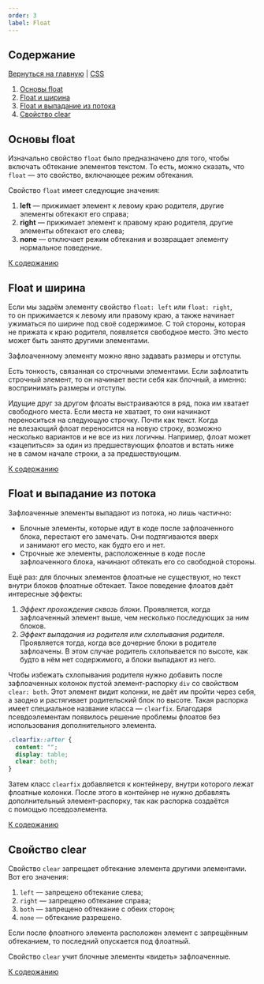 ```yaml
---
order: 3
label: Float
---
```


## Содержание

[Вернуться на главную](/README.md) | [CSS](./README.md)

1. [Основы float](#основы-float)
2. [Float и ширина](#float-иширина)
3. [Float и выпадание из потока](#float-ивыпадание-изпотока)
4. [Свойство clear](#свойство-clear)

## Основы float

Изначально свойство `float` было предназначено для того, чтобы включать обтекание элементов текстом. То есть, можно сказать, что `float` — это свойство, включающее режим обтекания.

Свойство `float` имеет следующие значения:

1. **left** — прижимает элемент к левому краю родителя, другие элементы обтекают его справа;
2. **right** — прижимает элемент к правому краю родителя, другие элементы обтекают его слева;
3. **none** — отключает режим обтекания и возвращает элементу нормальное поведение.

[К содержанию](#содержание)

## Float и ширина

Если мы задаём элементу свойство `float: left` или `float: right`, то он прижимается к левому или правому краю, а также начинает ужиматься по ширине под своё содержимое. С той стороны, которая не прижата к краю родителя, появляется свободное место. Это место может быть занято другими элементами.

Зафлоаченному элементу можно явно задавать размеры и отступы.

Есть тонкость, связанная со строчными элементами. Если зафлоатить строчный элемент, то он начинает вести себя как блочный, а именно: воспринимать размеры и отступы.

Идущие друг за другом флоаты выстраиваются в ряд, пока им хватает свободного места. Если места не хватает, то они начинают переноситься на следующую строчку. Почти как текст. Когда не влезающий флоат переносится на новую строку, возможно несколько вариантов и не все из них логичны. Например, флоат может «зацепиться» за один из предшествующих флоатов и встать ниже не в самом начале строки, а за предшествующим.

[К содержанию](#содержание)

## Float и выпадание из потока

Зафлоаченные элементы выпадают из потока, но лишь частично:

- Блочные элементы, которые идут в коде после зафлоаченного блока, перестают его замечать. Они подтягиваются вверх и занимают его место, как будто его и нет.
- Строчные же элементы, расположенные в коде после зафлоаченного блока, начинают обтекать его со свободной стороны.

Ещё раз: для блочных элементов флоатные не существуют, но текст внутри блоков флоатные обтекает. Такое поведение флоатов даёт интересные эффекты:

1. _Эффект прохождения сквозь блоки_. Проявляется, когда зафлоаченный элемент выше, чем несколько последующих за ним блоков.
2. _Эффект выпадания из родителя или схлопывания родителя_. Проявляется тогда, когда все дочерние блоки в родителе зафлоачены. В этом случае родитель схлопывается по высоте, как будто в нём нет содержимого, а блоки выпадают из него.

Чтобы избежать схлопывания родителя нужно добавить после зафлоаченных колонок пустой элемент-распорку `div` со свойством `clear: both`. Этот элемент видит колонки, не даёт им пройти через себя, а заодно и растягивает родительский блок по высоте. Такая распорка имеет специальное название класса — `clearfix`. Благодаря псевдоэлементам появилось решение проблемы флоатов без использования дополнительного элемента.

```css
.clearfix::after {
  content: "";
  display: table;
  clear: both;
}
```

Затем класс `clearfix` добавляется к контейнеру, внутри которого лежат флоатные колонки. После этого в контейнер не нужно добавлять дополнительный элемент-распорку, так как распорка создаётся с помощью псевдоэлемента.

[К содержанию](#содержание)

## Свойство clear

Свойство `clear` запрещает обтекание элемента другими элементами. Вот его значения:

1. `left` — запрещено обтекание слева;
2. `right` — запрещено обтекание справа;
3. `both` — запрещено обтекание с обеих сторон;
4. `none` — обтекание разрешено.

Если после флоатного элемента расположен элемент с запрещённым обтеканием, то последний опускается под флоатный.

Свойство `clear` учит блочные элементы «видеть» зафлоаченные.

[К содержанию](#содержание)
